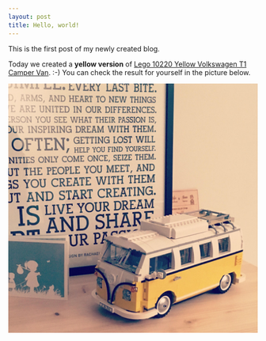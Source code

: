 ```yaml
---
layout: post
title: Hello, world!
---
```


This is the first post of my newly created blog.

Today we created a **yellow version** of [Lego 10220 Yellow Volkswagen T1 Camper Van](https://shop.lego.com/en-BE/Volkswagen-T1-Camper-Van-10220). :-) You can check the result for yourself in the picture below.

![Lego 10220 Yellow Volkswagen T1 Camper Van](/images/lego-vw-t1-camper-van.jpg)